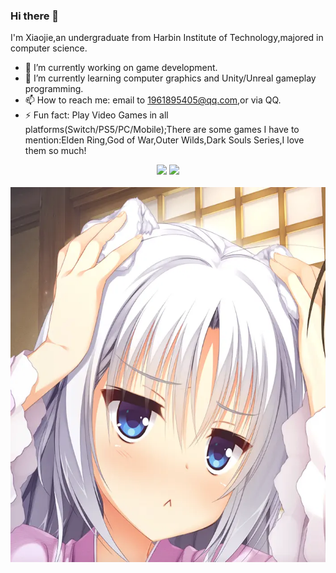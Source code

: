 ### Hi there 👋

I'm Xiaojie,an undergraduate from Harbin Institute of Technology,majored in computer science.

- 🔭 I’m currently working on game development.
- 🌱 I’m currently learning computer graphics and Unity/Unreal gameplay programming.
- 📫 How to reach me: email to 1961895405@qq.com,or via QQ.
- ⚡ Fun fact: Play Video Games in all platforms(Switch/PS5/PC/Mobile);There are some games I have to mention:Elden Ring,God of War,Outer Wilds,Dark Souls Series,I love them so much!


<!-- GitHub数据统计 -->
<div align="center">
  <img height="137px" src="https://github-readme-stats.vercel.app/api?username=Xiaojie-Huang&hide_title=true&hide_border=true&show_icons=trueline_height=21&text_color=000&icon_color=000&bg_color=0,ea6161,ffc64d,fffc4d,52fa5a&theme=graywhite" />
  <img height="137px" src="https://github-readme-stats.vercel.app/api/top-langs/?username=Xiaojie-Huang&hide_title=true&hide_border=true&layout=compact&langs_count=6&text_color=000&icon_color=fff&bg_color=0,52fa5a,4dfcff,c64dff&theme=graywhite" />
</div>
<br>

<div align=center><img width="600" height="600" src="https://github.com/Xiaojie-Huang/Xiaojie-Huang/blob/main/1111.jpg"/></div>
